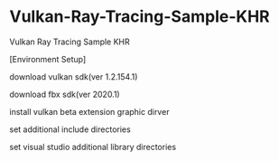 # Vulkan-Ray-Tracing-Sample-KHR
Vulkan Ray Tracing Sample KHR

[Environment Setup]

download vulkan sdk(ver 1.2.154.1)

download fbx sdk(ver 2020.1)

install vulkan beta extension graphic dirver

set additional include directories

set visual studio additional library directories
